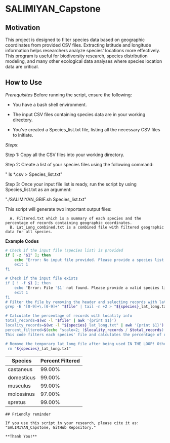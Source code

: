 # SALIMIYAN_Capstone
## Motivation 
This project is designed to filter species data based on geographic coordinates from provided CSV files. Extracting latitude and longitude information helps researchers analyze species' locations more effectively. This program is useful for biodiversity research, species distribution modeling, and many other ecological data analyses where species location data are critical.

## How to Use
*Prerequisites* 
Before running the script, ensure the following:

- You have a bash shell environment.
  
- The input CSV files containing species data are in your working directory.
  
- You've created a Species_list.txt file, listing all the necessary CSV files to initiate.

*Steps*:

Step 1:  Copy all the CSV files into your working directory.

Step 2: Create a list of your species files using the following command:

" ls *.csv > Species_list.txt"

Step 3: Once your input file list is ready, run the script by using Species_list.txt as an argument:

"./SALIMIYAN_GBIF.sh Species_list.txt"

  This script will generate two important output files:

      A. Filtered.txt which is a summary of each species and the percentage of records containing geographic coordinates.
      B. Lat_Long_combined.txt is a combined file with filtered geographic data for all species.

**Example Codes**
```bash
# Check if the input file (species list) is provided
if [ -z "$1" ]; then
    echo "Error: No input file provided. Please provide a species list file (e.g., Spe$
    exit 1
fi

# Check if the input file exists
if [ ! -f $1 ]; then
    echo "Error: File '$1' not found. Please provide a valid species list file."
    exit 1
fi
# Filter the file by removing the header and selecting records with latitude/longitude
grep -E '[0-9]+\.[0-9]+' "$file" | tail -n +2 > "${species}_lat_long.txt"

# Calculate the percentage of records with locality info
total_records=$(wc -l "$file" | awk '{print $1}')
locality_records=$(wc -l "${species}_lat_long.txt" | awk '{print $1}')
percent_filtered=$(echo "scale=2; ($locality_records / $total_records) * 100" | bc)
This code filters each species' file and calculates the percentage of records with valid latitude and longitude data.

# Remove the temporary lat_long file after being used IN THE LOOP! Otherwise, this file will grow each time you run the program!
 rm "${species}_lat_long.txt"
```

| Species    | Percent Filtered |
|------------|------------------|
| castaneus  | 99.00%           |
| domesticus | 99.00%           |
| musculus   | 99.00%           |
| molossinus | 97.00%           |
| spretus    | 99.00%           |
```
## Friendly reminder

If you use this script in your research, please cite it as:
"SALIMIYAN_Capstone, GitHub Repository."

**Thank You!** 
